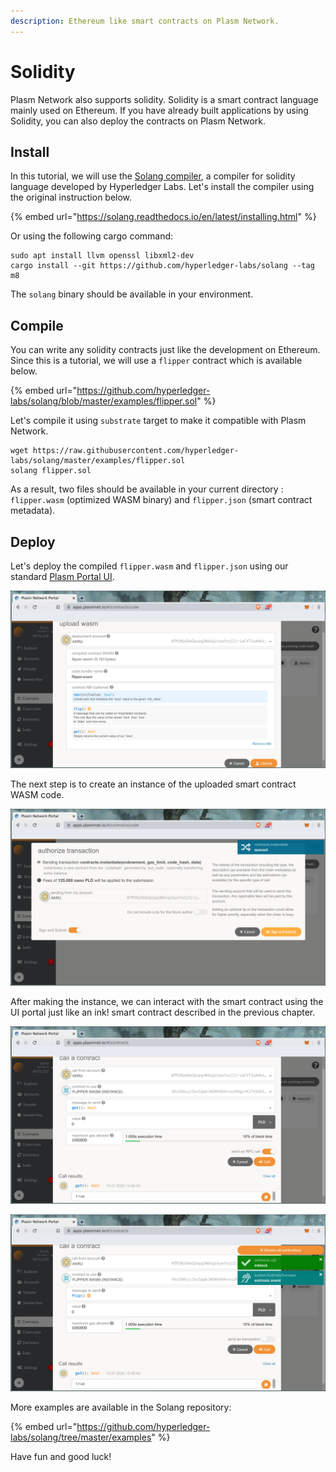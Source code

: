 ```yaml
---
description: Ethereum like smart contracts on Plasm Network.
---
```


# Solidity

Plasm Network also supports solidity. Solidity is a smart contract language mainly used on Ethereum. If you have already built applications by using Solidity, you can also deploy the contracts on Plasm Network.

## Install

In this tutorial, we will use the [Solang compiler](https://github.com/hyperledger-labs/solang), a compiler for solidity language developed by Hyperledger Labs. Let's install the compiler using the original instruction below.

{% embed url="https://solang.readthedocs.io/en/latest/installing.html" %}

Or using the following cargo command:

```text
sudo apt install llvm openssl libxml2-dev
cargo install --git https://github.com/hyperledger-labs/solang --tag m8
```

The `solang` binary should be available in your environment.

## Compile

You can write any solidity contracts just like the development on Ethereum. Since this is a tutorial, we will use a `flipper` contract which is available below.

{% embed url="https://github.com/hyperledger-labs/solang/blob/master/examples/flipper.sol" %}

Let's compile it using `substrate` target to make it compatible with Plasm Network.

```text
wget https://raw.githubusercontent.com/hyperledger-labs/solang/master/examples/flipper.sol
solang flipper.sol
```

As a result, two files should be available in your current directory : `flipper.wasm` \(optimized WASM binary\) and `flipper.json` \(smart contract metadata\).

## Deploy

Let's deploy the compiled `flipper.wasm` and `flipper.json` using our standard [Plasm Portal UI](https://apps.plasmnet.io).

![Deploy your smart contract WASM code on Dusty Network.](../.gitbook/assets/flipper.png)

The next step is to create an instance of the uploaded smart contract WASM code.

![Sent smart contract instance transaction.](../.gitbook/assets/instance_flipper.png)

After making the instance, we can interact with the smart contract using the UI portal just like an ink! smart contract described in the previous chapter.

![Read data from smart contract using RPC call.](../.gitbook/assets/call_flipper.png)

![Write data into smart contract via a transaction.](../.gitbook/assets/call_flipper2.png)

More examples are available in the Solang repository:

{% embed url="https://github.com/hyperledger-labs/solang/tree/master/examples" %}

Have fun and good luck!



